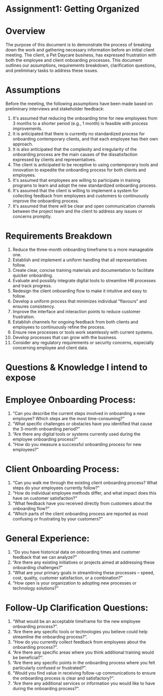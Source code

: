 # Assignment1: Getting Organized

# Overview

The purpose of this document is to demonstrate the process of breaking down the work and gathering necessary information before an initial client meeting. The client, a Pet Daycare business, has expressed frustration with both the employee and client onboarding processes. This document outlines our assumptions, requirements breakdown, clarification questions, and preliminary tasks to address these issues.

# Assumptions
Before the meeting, the following assumptions have been made based on preliminary interviews and stakeholder feedback:
1.	It's assumed that reducing the onboarding time for new employees from 3 months to a shorter period (e.g., 1 month) is feasible with process improvements.
2.	It is anticipated that there is currently no standardized process for onboarding contemporary clients, and that each employee has their own approach.
3.	It is also anticipated that the complexity and irregularity of the onboarding process are the main causes of the dissatisfaction expressed by clients and representatives.
4.	The client is anticipated to be receptive to using contemporary tools and innovation to expedite the onboarding process for both clients and employees.
5.	It's assumed that employees are willing to participate in training programs to learn and adopt the new standardized onboarding process.
6.	It's assumed that the client is willing to implement a system for collecting feedback from employees and customers to continuously improve the onboarding process.
7.	It's assumed that there will be clear and open communication channels between the project team and the client to address any issues or concerns promptly.

# Requirements Breakdown
1.	Reduce the three-month onboarding timeframe to a more manageable one.
2.	Establish and implement a uniform handling that all representatives follow. 
3.	Create clear, concise training materials and documentation to facilitate quicker onboarding.
4.	Evaluate and possibly integrate digital tools to streamline HR processes and track progress.
5. 	Redesign the client onboarding flow to make it intuitive and easy to follow.
6.	Develop a uniform process that minimizes individual “flavours” and ensures consistency.
7.	Improve the interface and interaction points to reduce customer frustration.
8.	Establish channels for ongoing feedback from both clients and employees to continuously refine the process.
9.	Ensure new processes or tools work seamlessly with current systems.
10.	Develop processes that can grow with the business.
11.	Consider any regulatory requirements or security concerns, especially concerning employee and client data.

# Questions & Knowledge I intend to expose

# Employee Onboarding Process:
1.	“Can you describe the current steps involved in onboarding a new employee? Which steps are the most time-consuming?”
2.	“What specific challenges or obstacles have you identified that cause the 3-month onboarding period?”
3.	“Are there any digital tools or systems currently used during the employee onboarding process?”
4.	“How do you measure a successful onboarding process for new employees?”

# Client Onboarding Process:
1.	“Can you walk me through the existing client onboarding process? What steps do your employees currently follow?”
2.	“How do individual employee methods differ, and what impact does this have on customer satisfaction?”
3.	“What feedback have you received directly from customers about the onboarding flow?”
4.	“Which parts of the client onboarding process are reported as most confusing or frustrating by your customers?”

# General Experience:
1.	“Do you have historical data on onboarding times and customer feedback that we can analyze?”
2.	“Are there any existing initiatives or projects aimed at addressing these onboarding challenges?”
3.	“What are your primary goals in streamlining these processes – speed, cost, quality, customer satisfaction, or a combination?”
4.	“How open is your organization to adopting new processes or technology solutions?”

# Follow-Up Clarification Questions:
1.	“What would be an acceptable timeframe for the new employee onboarding process?”.
2.	“Are there any specific tools or technologies you believe could help streamline the onboarding process?”.
3.	“How do you currently collect feedback from employees about the onboarding process?”.
4.	“Are there any specific areas where you think additional training would be beneficial?”.
5.	“Are there any specific points in the onboarding process where you felt particularly confused or frustrated?”.
6.	“Would you find value in receiving follow-up communications to ensure the onboarding process is clear and satisfactory?”.
7.	“Are there any additional services or information you would like to have during the onboarding process?”.
